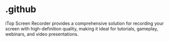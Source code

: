 # .github
iTop Screen Recorder provides a comprehensive solution for recording your screen with high-definition quality, making it ideal for tutorials, gameplay, webinars, and video presentations.
